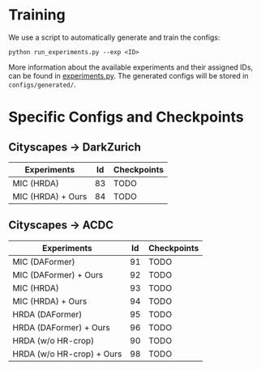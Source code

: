# Training

We use a script to automatically
generate and train the configs:

```shell
python run_experiments.py --exp <ID>
```

More information about the available experiments and their assigned IDs, can be
found in [experiments.py](experiments.py). The generated configs will be stored
in `configs/generated/`.

# Specific Configs and Checkpoints

## Cityscapes -> DarkZurich

| Experiments | Id | Checkpoints |
|----------|----------|----------|
| MIC (HRDA)                | 83 | TODO |
| MIC (HRDA) + Ours         | 84 | TODO |

## Cityscapes -> ACDC

| Experiments | Id | Checkpoints |
|----------|----------|----------|
| MIC (DAFormer)                    | 91 | TODO |
| MIC (DAFormer) + Ours             | 92 | TODO |
| MIC (HRDA)                        | 93 | TODO |
| MIC (HRDA) + Ours                 | 94 | TODO |
| HRDA (DAFormer)                   | 95 | TODO |
| HRDA (DAFormer)  + Ours           | 96 | TODO |
| HRDA (w/o HR-crop)                | 90 | TODO |
| HRDA (w/o HR-crop) + Ours         | 98 | TODO |